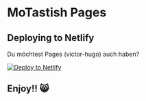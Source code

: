 # MoTastish Pages


## Deploying to Netlify

Du möchtest Pages (victor-hugo) auch haben? 

[![Deploy to Netlify](https://www.netlify.com/img/deploy/button.svg)](https://app.netlify.com/start/deploy?repository=https://github.com/netlify/victor-hugo)

## Enjoy!! 😸

